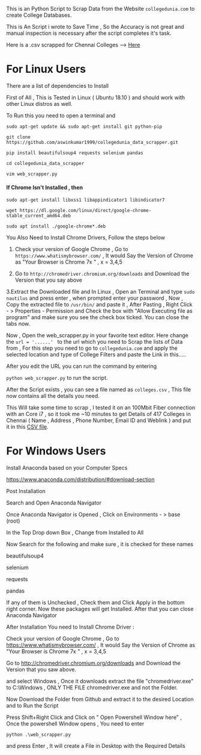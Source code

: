 This is an Python Script to Scrap Data from the Website `collegedunia.com` to create College Databases.

This is An Script i wrote to Save Time  , So the Accuracy is not great and manual inspection is necessary after the script completes it's task.

Here is a .csv scrapped for Chennai Colleges --> [Here](https://github.com/aswinkumar1999/collegedunia_data_scrapper/blob/master/colleges_chennai.csv)

# For Linux Users 

There are a list of dependencies to Install 

First of All , This is Tested in Linux ( Ubuntu 18.10 ) and should work with other Linux distros as well. 

To Run this you need to open a terminal and 

`sudo apt-get update && sudo apt-get install git python-pip`

`git clone https://github.com/aswinkumar1999/collegedunia_data_scrapper.git`


`pip install beautifulsoup4 requests selenium pandas`

`cd collegedunia_data_scrapper`

`vim web_scrapper.py`


#### If Chrome Isn't Installed , then 

`sudo apt-get install libxss1 libappindicator1 libindicator7`

`wget https://dl.google.com/linux/direct/google-chrome-stable_current_amd64.deb`

`sudo apt install ./google-chrome*.deb`

You Also Need to Install Chrome Drivers, Follow the steps below 

1. Check your version of Google Chrome , Go to `https://www.whatismybrowser.com/` , It would Say the Version of Chrome as "Your Browser is Chrome 7x " , x = 3,4,5 

2. Go to `http://chromedriver.chromium.org/downloads` and Download the Version that you say above

3.Extract the Downloaded file and In Linux , Open an Terminal and type `sudo nautilus` and press enter , when prompted enter your password , Now , Copy the extracted file to `/usr/bin/` and paste it , After Pasting , Right Click - > Properties - Permission  and Check the box with "Allow Executing file as program" and make sure you see the check box ticked. You can close the tabs now.

Now , Open the web_scrapper.py in your favorite text editor.
Here change the `url = '......' `  to the url which you need to Scrap the lists of Data from , For this step you need to go to `collegedunia.com` and apply the selected location and type of College Filters and paste the Link in this..... 

After you edit the URL you can run the command by entering 

`python web_scrapper.py` to run the script.

After the Script exists , you can see a file named as `colleges.csv` , This file now contains all the details you need.

This Will take some time to scrap , I tested it on an 100Mbit Fiber connection with an Core i7 , so it took me ~10 minutes to get Details of 417 Colleges in Chennai ( Name , Address , Phone Number, Email ID and Weblink ) and put it in this [CSV file](https://github.com/aswinkumar1999/collegedunia_data_scrapper/blob/master/colleges_chennai.csv).

# For Windows Users

Install Anaconda based on your Computer Specs 

https://www.anaconda.com/distribution/#download-section 

Post Installation  

Search and Open Anaconda Navigator 

Once Anaconda Navigator is Opened , Click on Environments - > base (root) 

In the Top Drop down Box , Change from Installed to All 

Now Search for the following and make sure , it is checked for these names



beautifulsoup4

selenium

requests

pandas 

If any of them is Unchecked , Check them and Click Apply in the bottom right corner. Now these packages will get Installed.
After that you can close Anaconda Navigator 

After Installation You need to Install Chrome Driver :

Check your version of Google Chrome , Go to https://www.whatismybrowser.com/ , It would Say the Version of Chrome as "Your Browser is Chrome 7x " , x = 3,4,5

Go to http://chromedriver.chromium.org/downloads and Download the Version that you saw above.

and select Windows , Once it downloads extract the file "chromedriver.exe" to C:\Windows , ONLY THE FILE chromedriver.exe and not the Folder.

Now Download the Folder from Github and extract it to the desired Location and to Run the Script 

Press Shift+Right Click and Click on " Open Powershell Window here"  , Once the powershell Window opens , You need to enter 


`python .\web_scrapper.py`


and press Enter , It will create a File in Desktop with the Required Details 
